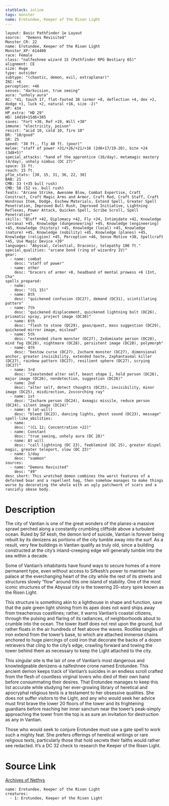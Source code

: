 ```yaml
---
statblock: inline
tags: monster
name: Erotundee, Keeper of the Risen Light
---
```

```statblock
layout: Basic Pathfinder 1e Layout
source:  "Demons Revisited"
Monster_CR: 22
name: Erotundee, Keeper of the Risen Light
Monster_XP: 614400
race: Female
class: "nalfeshnee wizard 15 (Pathfinder RPG Bestiary 65)"
alignment: CE
size: Huge
type: outsider
subtype: "(chaotic, demon, evil, extraplanar)"
INI: +6
perception: +46
senses: "darkvision, true seeing"
aura: "unholy aura"
AC: "41, touch 17, flat-footed 38 (armor +8, deflection +4, dex +2, dodge +1, luck +2, natural +16, size -2)"
HP: 434
HP_extra: "HD 29"
HD: 14d10+15d6+305
saves: "Fort +30, Ref +19, Will +30"
immune: "electricity, poison"
resist: "acid 10, cold 10, fire 10"
DR: "10/good"
SR: 25
speed: "30 ft., fly 40 ft. (poor)"
melee: "staff of power +31/+26/+21/+16 (2d6+17/19-20), bite +24 (3d8+5)"
special_attacks: "hand of the apprentice (16/day), metamagic mastery (4/day), unholy nimbus (DC 27)"
space: 15 ft.
reach: 15 ft.
pf1e_stats: [30, 15, 31, 36, 22, 30]
BAB: 21
CMB: 33 (+35 bull rush)
CMD: 50 (52 vs. bull rush)
feats: "Arcane Strike, Awesome Blow, Combat Expertise, Craft Construct, Craft Magic Arms and Armor, Craft Rod, Craft Staff, Craft Wondrous Item, Dodge, Eschew Materials, Extend Spell, Greater Spell Penetration, Improved Bull Rush, Improved Initiative, Lightning Reflexes, Power Attack, Quicken Spell, Scribe Scroll, Spell Penetration"
skills: "Bluff +42, Diplomacy +42, Fly +24, Intimidate +42, Knowledge (arcana) +45, Knowledge (dungeoneering) +45, Knowledge (engineering) +45, Knowledge (history) +45, Knowledge (local) +45, Knowledge (nature) +45, Knowledge (nobility) +45, Knowledge (planes) +45, Knowledge (religion) +45, Perception +46, Sense Motive +38, Spellcraft +45, Use Magic Device +39"
languages: "Abyssal, Celestial, Draconic, telepathy 100 ft."
special_qualities: "arcane bond (ring of wizardry IV)"
gear:
  - name: combat
    desc: "staff of power"
  - name: other
    desc: "bracers of armor +8, headband of mental prowess +6 (Int, Cha"
spells_prepared:
  - name:
    desc: "(CL 15)"
  - name: 8th
    desc: "quickened confusion (DC27), demand (DC31), scintillating pattern"
  - name: 7th
    desc: "quickened displacement, quickened lightning bolt (DC26), prismatic spray, project image (DC30)"
  - name: 6th
    desc: "flesh to stone (DC29), geas/quest, mass suggestion (DC29), quickened mirror image, mislead"
  - name: 5th
    desc: "extended charm monster (DC27), 2xdominate person (DC28), mind fog (DC28), nightmare (DC28), persistent image (DC28), polymorph"
  - name: 4th
    desc: "bestow curse (DC27), 2xcharm monster (DC27), dimensional anchor, greater invisibility, extended haste, 2xphantasmal killer (DC27), rainbow pattern (DC27), resilient sphere (DC27), scrying (DC27)"
  - name: 3rd
    desc: "2xextended alter self, beast shape I, hold person (DC26), major image (DC26), nondetection, suggestion (DC26)"
  - name: 2nd
    desc: "alter self, detect thoughts (DC25), invisibility, minor image (DC25), misdirection, 2xscorching ray"
  - name: 1st
    desc: "2xcharm person (DC24), 4xmagic missile, reduce person (DC24), silent image (DC24)"
  - name: 0 (at-will)
    desc: "bleed (DC23), dancing lights, ghost sound (DC23), message"
spell-like_abilities:
  - name:
    desc: "(CL 12; Concentration +22)"
  - name: Constant
    desc: "true seeing, unholy aura (DC 28)"
  - name: At will
    desc: "call lightning (DC 23), feeblemind (DC 25), greater dispel magic, greater teleport, slow (DC 23)"
  - name: 1/day
    desc: "summon"
sources:
  - name: "Demons Revisited"
    desc: "49"
desc_short: This wretched demon combines the worst features of a deformed boar and a repellent hag, then somehow manages to make things worse by decorating the whole with an ugly patchwork of scars and a rancidly obese body.
```
# Description
The city of Vantian is one of the great wonders of the planes-a massive sprawl perched along a constantly crumbling cliffside above a turbulent ocean. Ruled by Sif kesh, the demon lord of suicide, Vantian is forever being rebuilt by its denizens as portions of the city tumble away into the surf. As a result, very few buildings in Vantian qualify as truly old, since a building constructed at the city’s inland-creeping edge will generally tumble into the sea within a decade.

Some of Vantian’s inhabitants have found ways to secure homes of a more permanent type, even without access to Sifkesh’s power to maintain her palace at the everchanging heart of the city while the rest of its streets and structures slowly “flow” around this one island of stability. One of the most iconic structures of the Abyssal city is the towering 20-story spire known as the Risen Light.

This structure is something akin to a lighthouse in shape and function, save that the pale green light shining from its apex does not ward ships away from treacherous coastlines; rather, it warns Vantian’s coastal citizens, through the pulsing and flaring of its radiances, of neighborhoods about to crumble into the ocean. The tower itself does not rest upon the ground, but rather floats in the air hundreds of feet above the waves. Rootlike tangles of iron extend from the tower’s base, to which are attached immense chains anchored to huge piercings of cold iron that decorate the backs of a dozen retrievers that cling to the city’s edge, crawling forward and towing the tower behind them as necessary to keep the Light attached to the city.

This singular site is the lair of one of Vantian’s most dangerous and knowledgeable denizens-a nalfeshnee crone named Erotundee. This ancient demon keeps track of Vantian’s suicides in an endless scroll crafted from the flesh of countless virginal lovers who died of their own hand before consummating their desires. That Erotundee manages to keep this list accurate while studying her ever-growing library of heretical and apocryphal religious texts is a testament to her obsessive qualities. She does not suffer visitors to the Light, and any who would seek her advice must first brave the lower 20 floors of the tower and its frightening guardians before reaching her inner sanctum near the tower’s peak-simply approaching the tower from the top is as sure an invitation for destruction as any in Vantian.

Those who would seek to conjure Erotundee must use a gate spell to work such a mighty feat. She prefers offerings of heretical writings or rare religious texts, particularly those that hold secrets their faiths would rather see redacted. It’s a DC 32 check to research the Keeper of the Risen Light.
# Source Link
[Archives of Nethys](https://aonprd.com/MonsterDisplay.aspx?ItemName=Erotundee%2C%20Keeper%20of%20the%20Risen%20Light)
```encounter-table
name: Erotundee, Keeper of the Risen Light
creatures:
  - 1: Erotundee, Keeper of the Risen Light
```
